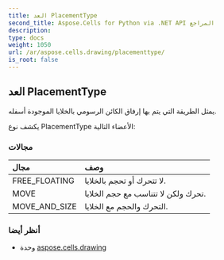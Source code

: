 ```yaml
---
title: العد PlacementType
second_title: Aspose.Cells for Python via .NET API المراجع
description:
type: docs
weight: 1050
url: /ar/aspose.cells.drawing/placementtype/
is_root: false
---
```

##  العد PlacementType
يمثل الطريقة التي يتم بها إرفاق الكائن الرسومي بالخلايا الموجودة أسفله.



يكشف نوع PlacementType الأعضاء التالية:

###  مجالات
| مجال| وصف|
| :- | :- |
| FREE_FLOATING | لا تتحرك أو تحجم بالخلايا.|
| MOVE | تحرك ولكن لا تتناسب مع حجم الخلايا.|
| MOVE_AND_SIZE | التحرك والحجم مع الخلايا.|



###  أنظر أيضا
* وحدة [aspose.cells.drawing](..)
